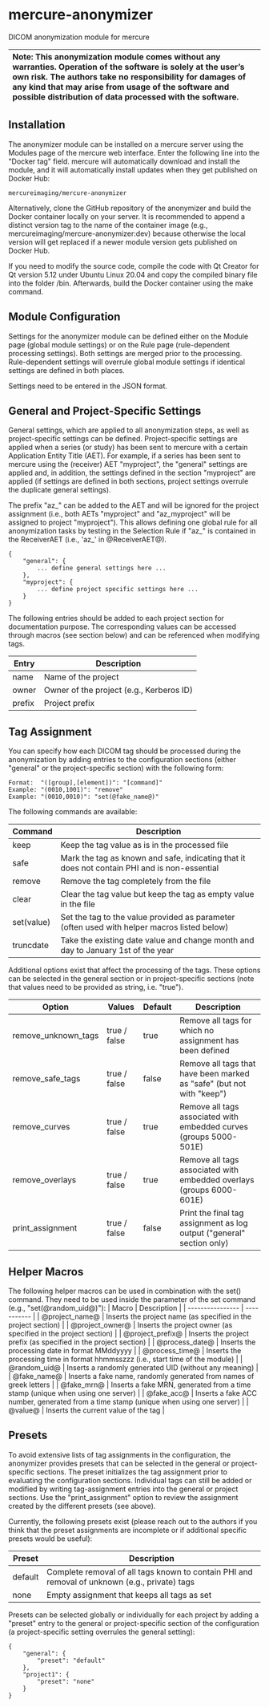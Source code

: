# mercure-anonymizer
DICOM anonymization module for mercure

| **Note:** This anonymization module comes without any warranties. Operation of the software is solely at the user’s own risk. The authors take no responsibility for damages of any kind that may arise from usage of the software and possible distribution of data processed with the software. |
| :--- |

## Installation

The anonymizer module can be installed on a mercure server using the Modules page of the mercure web interface. Enter the following line into the "Docker tag" field. mercure will automatically download and install the module, and it will automatically install updates when they get published on Docker Hub:
```
mercureimaging/mercure-anonymizer
```
Alternatively, clone the GitHub repository of the anonymizer and build the Docker container locally on your server. It is recommended to append a distinct version tag to the name of the container image (e.g., mercureimaging/mercure-anonymizer:dev) because otherwise the local version will get replaced if a newer module version gets published on Docker Hub.

If you need to modify the source code, compile the code with Qt Creator for Qt version 5.12 under Ubuntu Linux 20.04 and copy the compiled binary file into the folder /bin. Afterwards, build the Docker container using the make command.

## Module Configuration

Settings for the anonymizer module can be defined either on the Module page (global module settings) or on the Rule page (rule-dependent processing settings). Both settings are merged prior to the processing. Rule-dependent settings will overrule global module settings if identical settings are defined in both places.

Settings need to be entered in the JSON format.

## General and Project-Specific Settings

General settings, which are applied to all anonymization steps, as well as project-specific settings can be defined. Project-specific settings are applied when a series (or study) has been sent to mercure with a certain Application Entity Title (AET). For example, if a series has been sent to mercure using the (receiver) AET "myproject", the "general" settings are applied and, in addition, the settings defined in the section "myproject" are applied (if settings are defined in both sections, project settings overrule the duplicate general settings).

The prefix "az_" can be added to the AET and will be ignored for the project assignment (i.e., both AETs "myproject" and "az_myproject" will be assigned to project "myproject"). This allows defining one global rule for all anonymization tasks by testing in the Selection Rule if "az_" is contained in the ReceiverAET (i.e., 'az_' in @ReceiverAET@).

```
{
    "general": {
        ... define general settings here ...
    },
    "myproject": {
        ... define project specific settings here ...
    }
}
```

The following entries should be added to each project section for documentation purpose. The corresponding values can be accessed through macros (see section below) and can be referenced when modifying tags.

| Entry       | Description |
| ----------- | ----------- |
| name        | Name of the project |
| owner       | Owner of the project (e.g., Kerberos ID) |
| prefix      | Project prefix |

## Tag Assignment

You can specify how each DICOM tag should be processed during the anonymization by adding entries to the configuration sections (either "general" or the project-specific section) with the following form:
```
Format:  "([group],[element])": "[command]"
Example: "(0010,1001)": "remove"
Example: "(0010,0010)": "set(@fake_name@)"
``` 
The following commands are available:

| Command     | Description |
| ----------- | ----------- |
| keep        | Keep the tag value as is in the processed file |
| safe        | Mark the tag as known and safe, indicating that it does not contain PHI and is non-essential |
| remove      | Remove the tag completely from the file |
| clear       | Clear the tag value but keep the tag as empty value in the file |
| set(value)  | Set the tag to the value provided as parameter (often used with helper macros listed below) |
| truncdate   | Take the existing date value and change month and day to January 1st of the year |

Additional options exist that affect the processing of the tags. These options can be selected in the general section or in project-specific sections (note that values need to be provided as string, i.e. "true").

| Option              | Values       | Default | Description |
| ------------------- | ------------ | ------- | ----------- |
| remove_unknown_tags | true / false | true    | Remove all tags for which no assignment has been defined  |
| remove_safe_tags    | true / false | false   | Remove all tags that have been marked as "safe" (but not with "keep")  |
| remove_curves       | true / false | true    | Remove all tags associated with embedded curves (groups 5000-501E) |
| remove_overlays     | true / false | true    | Remove all tags associated with embedded overlays (groups 6000-601E) |
| print_assignment    | true / false | false   | Print the final tag assignment as log output ("general" section only) |

## Helper Macros

The following helper macros can be used in combination with the set() command. They need to be used inside the parameter of the set command (e.g., "set(@random_uid@)"):
| Macro            | Description |
| ---------------- | ----------- |
| @project_name@   | Inserts the project name (as specified in the project section) |
| @project_owner@  | Inserts the project owner (as specified in the project section) |
| @project_prefix@   | Inserts the project prefix (as specified in the project section) |
| @process_date@   | Inserts the processing date in format MMddyyyy |
| @process_time@   | Inserts the processing time in format hhmmsszzz (i.e., start time of the module) |
| @random_uid@   | Inserts a randomly generated UID (without any meaning) |
| @fake_name@   | Inserts a fake name, randomly generated from names of greek letters |
| @fake_mrn@   | Inserts a fake MRN, generated from a time stamp (unique when using one server)  |
| @fake_acc@   | Inserts a fake ACC number, generated from a time stamp (unique when using one server)  |
| @value@   | Inserts the current value of the tag |

## Presets

To avoid extensive lists of tag assignments in the configuration, the anonymizer provides presets that can be selected in the general or project-specific sections. The preset initializes the tag assignment prior to evaluating the configuration sections. Individual tags can still be added or modified by writing tag-assignment entries into the general or project sections. Use the "print_assignment" option to review the assignment created by the different presets (see above).

Currently, the following presets exist (please reach out to the authors if you think that the preset assignments are incomplete or if additional specific presets would be useful):

| Preset      | Description |
| ----------- | ----------- |
| default     | Complete removal of all tags known to contain PHI and removal of unknown (e.g., private) tags |
| none        | Empty assignment that keeps all tags as set |

Presets can be selected globally or individually for each project by adding a "preset" entry to the general or project-specific section of the configuration (a project-specific setting overrules the general setting):
```
{
    "general": {
        "preset": "default"
    },
    "project1": {
        "preset": "none"
    }
}
```
